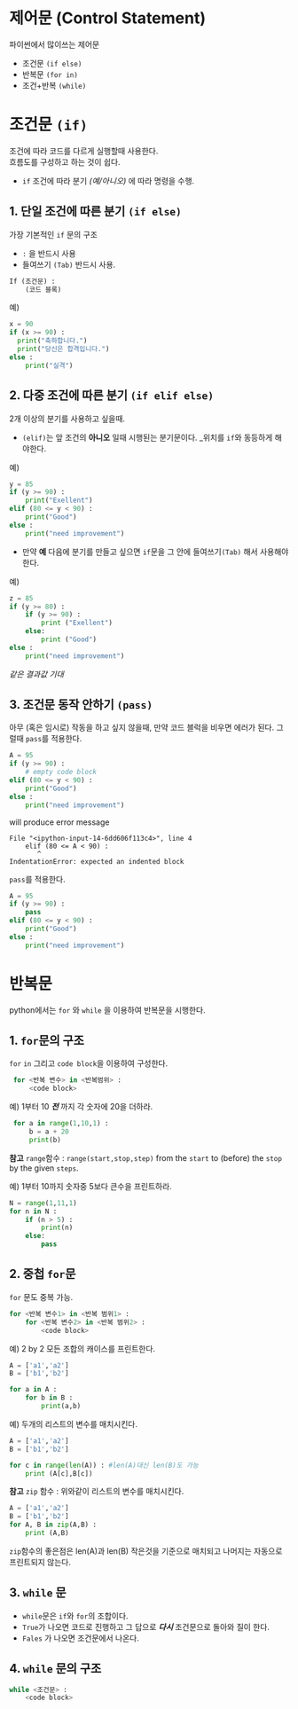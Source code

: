 # 제어문 (Control Statement)

파이썬에서 많이쓰는 제어문

+ 조건문 `(if else)`
+ 반복문 `(for in)`
+ 조건+반복 `(while)`

# 조건문 `(if)`
조건에 따라 코드를 다르게 실행할때 사용한다.\
흐름도를 구성하고 하는 것이 쉽다.
+ `if` 조건에 따라 분기 _(예/아니오)_ 에 따라 명령을 수행.

## 1. 단일 조건에 따른 분기 `(if else)`
가장 기본적인 `if` 문의 구조
+ `:` 을 반드시 사용
+ 들여쓰기 `(Tab)` 반드시 사용.
```python
If (조건문) :
    (코드 블록)
```
예)
```python
x = 90
if (x >= 90) :
  print("축하합니다.")
  print("당신은 합격입니다.")
else :
    print("실격")
```
## 2. 다중 조건에 따른 분기 `(if elif else)`
2개 이상의 분기를 사용하고 싶을때.
+ `(elif)`는 앞 조건의 __아니오__ 일때 시행된는 분기문이다. _위치를 `if`와 동등하게 해야한다.


예)
```python
y = 85
if (y >= 90) :
    print("Exellent")
elif (80 <= y < 90) :
    print("Good")
else :
    print("need improvement")
```
+ 만약 __예__ 다음에 분기를 만들고 싶으면 `if`문을 그 안에 들여쓰기`(Tab)` 해서 사용해야한다.

예)
```python
z = 85
if (y >= 80) :
    if (y >= 90) :
        print ("Exellent")
    else:
        print ("Good")
else :
    print("need improvement")
```
_같은 결과값 기대_

## 3. 조건문 동작 안하기 `(pass)`
아무 (혹은 임시로) 작동을 하고 싶지 않을때, 만약 코드 블럭을 비우면 에러가 된다. 그럴때 `pass`를 적용한다. 

```python
A = 95
if (y >= 90) :
    # empty code block
elif (80 <= y < 90) :
    print("Good")
else :
    print("need improvement")
```
will produce error message
```
File "<ipython-input-14-6dd606f113c4>", line 4
    elif (80 <= A < 90) :
       ^
IndentationError: expected an indented block
```
`pass`를 적용한다.
```python
A = 95
if (y >= 90) :
    pass
elif (80 <= y < 90) :
    print("Good")
else :
    print("need improvement")
```

# 반복문
python에서는 `for` 와 `while` 을 이용하여 반복문을 시행한다.
## 1. `for`문의 구조
`for` `in` 그리고 `code block`을 이용하여 구성한다.
```python
 for <반복 변수> in <반복범위> : 
     <code block>
```
예) 1부터 10 ___전___ 까지 각 숫자에 20을 더하라.
```python
 for a in range(1,10,1) :
     b = a + 20
     print(b)
```
__참고__ `range`함수 : `range(start,stop,step)` from the `start` to (before) the `stop` by the given `steps`.

예) 1부터 10까지 숫자중 5보다 큰수을 프린트하라.
```python
N = range(1,11,1)
for n in N :
    if (n > 5) :
        print(n)
    else:
        pass
```

## 2. 중첩 `for`문
`for` 문도 중복 가능.
```python
for <반복 변수1> in <반복 범위1> :
    for <반복 변수2> in <반복 범위2> :
        <code block>
```
예) 2 by 2 모든 조합의 캐이스를 프린트한다.
```python
A = ['a1','a2']
B = ['b1','b2']

for a in A :
    for b in B :
        print(a,b)
```
예) 두개의 리스트의 변수를 매치시킨다.
```python
A = ['a1','a2']
B = ['b1','b2']

for c in range(len(A)) : #len(A)대신 len(B)도 가능
    print (A[c],B[c])

```

__참고__ `zip` 함수 : 위와같이 리스트의 변수를 매치시킨다.
```python
A = ['a1','a2']
B = ['b1','b2']
for A, B in zip(A,B) :
    print (A,B)
```
`zip`함수의 좋은점은 len(A)과 len(B) 작은것을 기준으로 매치되고 나머지는 자동으로 프린트되지 않는다.

## 3. `while` 문
+ `while`문은 `if`와 `for`의 조합이다.
+ `True`가 나오면 코드로 진행하고 그 답으로 ___다시___ 조건문으로 돌아와 질이 한다.
+ `Fales` 가 나오면 조건문에서 나온다.

## 4. `while` 문의 구조
```python
while <조건문> :
    <code block>
```

